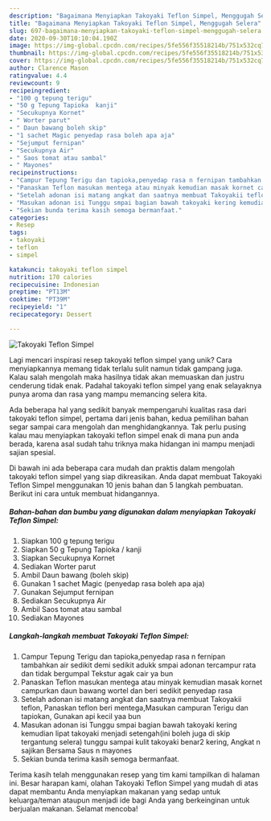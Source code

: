 ```yaml
---
description: "Bagaimana Menyiapkan Takoyaki Teflon Simpel, Menggugah Selera"
title: "Bagaimana Menyiapkan Takoyaki Teflon Simpel, Menggugah Selera"
slug: 697-bagaimana-menyiapkan-takoyaki-teflon-simpel-menggugah-selera
date: 2020-09-30T10:10:04.190Z
image: https://img-global.cpcdn.com/recipes/5fe556f35518214b/751x532cq70/takoyaki-teflon-simpel-foto-resep-utama.jpg
thumbnail: https://img-global.cpcdn.com/recipes/5fe556f35518214b/751x532cq70/takoyaki-teflon-simpel-foto-resep-utama.jpg
cover: https://img-global.cpcdn.com/recipes/5fe556f35518214b/751x532cq70/takoyaki-teflon-simpel-foto-resep-utama.jpg
author: Clarence Mason
ratingvalue: 4.4
reviewcount: 9
recipeingredient:
- "100 g tepung terigu"
- "50 g Tepung Tapioka  kanji"
- "Secukupnya Kornet"
- " Worter parut"
- " Daun bawang boleh skip"
- "1 sachet Magic penyedap rasa boleh apa aja"
- "Sejumput fernipan"
- "Secukupnya Air"
- " Saos tomat atau sambal"
- " Mayones"
recipeinstructions:
- "Campur Tepung Terigu dan tapioka,penyedap rasa n fernipan tambahkan air sedikit demi sedikit adukk smpai adonan tercampur rata dan tidak bergumpal Tekstur agak cair ya bun"
- "Panaskan Teflon masukan mentega atau minyak kemudian masak kornet campurkan daun bawang wortel dan beri sedikit penyedap rasa"
- "Setelah adonan isi matang angkat dan saatnya membuat Takoyakii teflon, Panaskan teflon beri mentega,Masukan campuran Terigu dan tapiokan, Gunakan api kecil yaa bun"
- "Masukan adonan isi Tunggu smpai bagian bawah takoyaki kering kemudian lipat takoyaki menjadi setengah(ini boleh juga di skip tergantung selera) tunggu sampai kulit takoyaki benar2 kering, Angkat n sajikan Bersama Saus n mayones"
- "Sekian bunda terima kasih semoga bermanfaat."
categories:
- Resep
tags:
- takoyaki
- teflon
- simpel

katakunci: takoyaki teflon simpel 
nutrition: 170 calories
recipecuisine: Indonesian
preptime: "PT13M"
cooktime: "PT39M"
recipeyield: "1"
recipecategory: Dessert

---
```



![Takoyaki Teflon Simpel](https://img-global.cpcdn.com/recipes/5fe556f35518214b/751x532cq70/takoyaki-teflon-simpel-foto-resep-utama.jpg)

Lagi mencari inspirasi resep takoyaki teflon simpel yang unik? Cara menyiapkannya memang tidak terlalu sulit namun tidak gampang juga. Kalau salah mengolah maka hasilnya tidak akan memuaskan dan justru cenderung tidak enak. Padahal takoyaki teflon simpel yang enak selayaknya punya aroma dan rasa yang mampu memancing selera kita.



Ada beberapa hal yang sedikit banyak mempengaruhi kualitas rasa dari takoyaki teflon simpel, pertama dari jenis bahan, kedua pemilihan bahan segar sampai cara mengolah dan menghidangkannya. Tak perlu pusing kalau mau menyiapkan takoyaki teflon simpel enak di mana pun anda berada, karena asal sudah tahu triknya maka hidangan ini mampu menjadi sajian spesial.


Di bawah ini ada beberapa cara mudah dan praktis dalam mengolah takoyaki teflon simpel yang siap dikreasikan. Anda dapat membuat Takoyaki Teflon Simpel menggunakan 10 jenis bahan dan 5 langkah pembuatan. Berikut ini cara untuk membuat hidangannya.

<!--inarticleads1-->

##### Bahan-bahan dan bumbu yang digunakan dalam menyiapkan Takoyaki Teflon Simpel:

1. Siapkan 100 g tepung terigu
1. Siapkan 50 g Tepung Tapioka / kanji
1. Siapkan Secukupnya Kornet
1. Sediakan  Worter parut
1. Ambil  Daun bawang (boleh skip)
1. Gunakan 1 sachet Magic (penyedap rasa boleh apa aja)
1. Gunakan Sejumput fernipan
1. Sediakan Secukupnya Air
1. Ambil  Saos tomat atau sambal
1. Sediakan  Mayones




<!--inarticleads2-->

##### Langkah-langkah membuat Takoyaki Teflon Simpel:

1. Campur Tepung Terigu dan tapioka,penyedap rasa n fernipan tambahkan air sedikit demi sedikit adukk smpai adonan tercampur rata dan tidak bergumpal Tekstur agak cair ya bun
1. Panaskan Teflon masukan mentega atau minyak kemudian masak kornet campurkan daun bawang wortel dan beri sedikit penyedap rasa
1. Setelah adonan isi matang angkat dan saatnya membuat Takoyakii teflon, Panaskan teflon beri mentega,Masukan campuran Terigu dan tapiokan, Gunakan api kecil yaa bun
1. Masukan adonan isi Tunggu smpai bagian bawah takoyaki kering kemudian lipat takoyaki menjadi setengah(ini boleh juga di skip tergantung selera) tunggu sampai kulit takoyaki benar2 kering, Angkat n sajikan Bersama Saus n mayones
1. Sekian bunda terima kasih semoga bermanfaat.




Terima kasih telah menggunakan resep yang tim kami tampilkan di halaman ini. Besar harapan kami, olahan Takoyaki Teflon Simpel yang mudah di atas dapat membantu Anda menyiapkan makanan yang sedap untuk keluarga/teman ataupun menjadi ide bagi Anda yang berkeinginan untuk berjualan makanan. Selamat mencoba!
